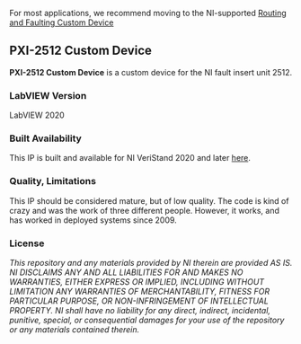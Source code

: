 For most applications, we recommend moving to the NI-supported [Routing and Faulting Custom Device](https://github.com/ni/niveristand-routing-and-faulting-custom-device)


## PXI-2512 Custom Device ##

**PXI-2512 Custom Device** is a custom device for the NI fault insert unit 2512. 

### LabVIEW Version ###

LabVIEW 2020

### Built Availability ###

This IP is built and available for NI VeriStand 2020 and later [here](http://www.ni.com/example/31248/en/).

### Quality, Limitations ###

This IP should be considered mature, but of low quality. The code is kind of crazy and was the work of three different people. However, it works, and has worked in deployed systems since 2009. 

### License ###

*This repository and any materials provided by NI therein are provided AS IS. NI DISCLAIMS ANY AND ALL LIABILITIES FOR AND MAKES NO WARRANTIES, EITHER EXPRESS OR IMPLIED, INCLUDING WITHOUT LIMITATION ANY WARRANTIES OF MERCHANTABILITY, FITNESS FOR  PARTICULAR PURPOSE, OR NON-INFRINGEMENT OF INTELLECTUAL PROPERTY. NI shall have no liability for any direct, indirect, incidental, punitive, special, or consequential damages for your use of the repository or any materials contained therein.*
